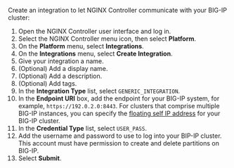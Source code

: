 Create an integration to let NGINX Controller communicate with your BIG-IP cluster:

1. Open the NGINX Controller user interface and log in.
2. Select the NGINX Controller menu icon, then select **Platform**.
3. On the **Platform** menu, select **Integrations**.
4. On the **Integrations** menu, select **Create Integration**.
5. Give your integration a name.
6. (Optional) Add a display name.
7. (Optional) Add a description.
8. (Optional) Add tags.
9. In the **Integration Type** list, select `GENERIC_INTEGRATION`.
10. In the **Endpoint URI** box, add the endpoint for your BIG-IP system, for example, `https://192.0.2.0:8443`. For clusters that comprise multiple BIG-IP instances, you can specify the [floating self IP address](https://techdocs.f5.com/en-us/bigip-14-1-0/big-ip-tmos-routing-administration-14-1-0/self-ip-addresses.html) for your BIG-IP cluster.
11. In the **Credential Type** list, select `USER_PASS`.
12. Add the username and password to use to log into your BIP-IP cluster. This account must have permission to create and delete partitions on BIG-IP.
13. Select **Submit**.

<!-- Do not remove. Keep this code at the bottom of the include -->
<!-- DOCS-749 -->